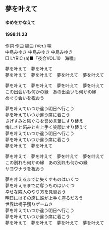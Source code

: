 ## 夢を叶えて
#### ゆめをかなえて
#### 1998.11.23


作詞  作曲  編曲 (Ver.)   唄  
中島みゆき   中島みゆき       中島みゆき  
□ LYRIC (a)■『夜会VOL.10　海嘯』  
  
  
夢を叶えて　夢を叶えて  
夢を叶えて　夢を叶えて　夢を叶えて　夢を叶えて  
  
夢を叶えて　夢を叶えて　夢を叶えて　夢を叶えて  
この出会いも何かの縁　あの出会いも何かの縁  
めぐり会いを祝おう  
  
夢を叶えていつか違う明日へ行こう  
夢を叶えていつか違う席に着こう  
さげすみと陰ぐちを誉め言葉にすり替え  
悔しさと妬みとを上手く笑顔にすり替えて  
夢を叶えていつか違う明日へ行こう  
夢を叶えていつか違う席に着こう  
夢を叶えて　夢を叶えて  
  
夢を叶えて　夢を叶えて　夢を叶えて　夢を叶えて  
この別れも何かの縁　あの別れも何かの縁  
サヨウナラを祝おう  
  
夢を叶えるまでに失くすものはいくつ  
夢を叶えるまでに奪うものはいくつ  
幸せな隣人のやり方を見習おう  
明日にはその席に誰が上手く座るだろう  
世界は椅子獲りゲームさ  
夢を叶えていつか違う明日へ行こう  
夢を叶えていつか違う席に着こう  
夢を叶えて　夢を叶えて　夢を叶えて　夢を叶えて  